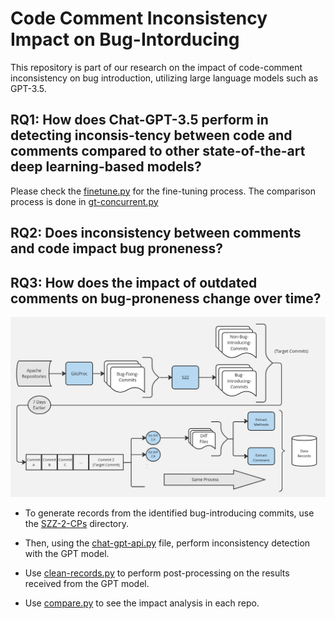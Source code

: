 # Code Comment Inconsistency Impact on Bug-Intorducing

This repository is part of our research on the impact of code-comment inconsistency on bug introduction, utilizing large language models such as GPT-3.5.

## RQ1: How does Chat-GPT-3.5 perform in detecting inconsis-tency between code and comments compared to other state-of-the-art deep learning-based models?

Please check the [finetune.py](finetune.py) for the fine-tuning process. The comparison process is done in [gt-concurrent.py](gt-concurrent.py)


## RQ2: Does inconsistency between comments and code impact bug proneness?

## RQ3: How does the impact of outdated comments on bug-proneness change over time?

<img title="Our pipeline for collecting data for RQ2 and RQ3" alt="Alt text" src="media/Pipeline_new.jpg">

- To generate records from the identified bug-introducing commits, use the [SZZ-2-CPs](SZZ-2-CPs) directory.

- Then, using the [chat-gpt-api.py](chat-gpt-api.py) file, perform inconsistency detection with the GPT model.

- Use [clean-records.py](clean-records.py) to perform post-processing on the results received from the GPT model.

- Use [compare.py](compare.py) to see the impact analysis in each repo.
